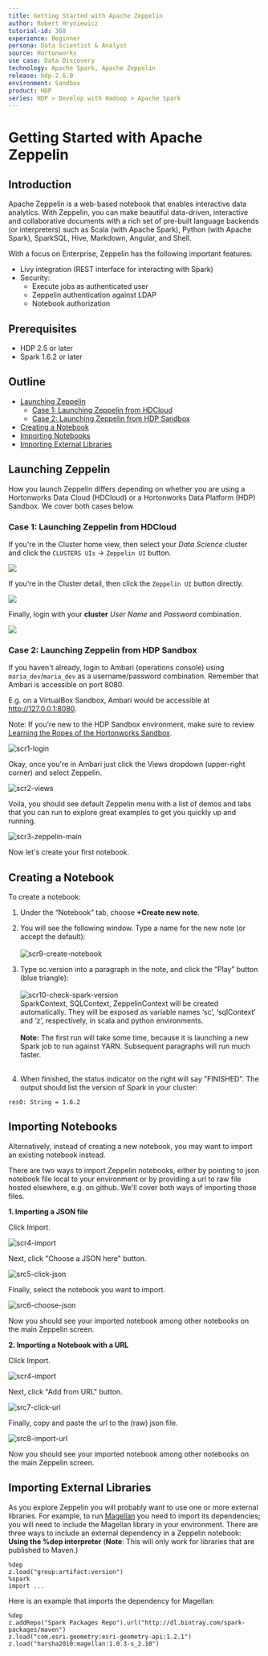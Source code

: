 ```yaml
---
title: Getting Started with Apache Zeppelin
author: Robert Hryniewicz
tutorial-id: 368
experience: Beginner
persona: Data Scientist & Analyst
source: Hortonworks
use case: Data Discovery
technology: Apache Spark, Apache Zeppelin
release: hdp-2.6.0
environment: Sandbox
product: HDP
series: HDP > Develop with Hadoop > Apache Spark
---
```



# Getting Started with Apache Zeppelin

## Introduction

Apache Zeppelin is a web-based notebook that enables interactive data analytics. With Zeppelin, you can make beautiful data-driven, interactive and collaborative documents with a rich set of pre-built language backends (or interpreters) such as Scala (with Apache Spark), Python (with Apache Spark), SparkSQL, Hive, Markdown, Angular, and Shell.

With a focus on Enterprise, Zeppelin has the following important features:

-   Livy integration (REST interface for interacting with Spark)
-   Security:
    -   Execute jobs as authenticated user
    -   Zeppelin authentication against LDAP
    -   Notebook authorization

## Prerequisites

-   HDP 2.5 or later
-   Spark 1.6.2 or later

## Outline

-   [Launching Zeppelin](#launching-zeppelin)
    -   [Case 1: Launching Zeppelin from HDCloud](#case-1-launching-zeppelin-from-hdcloud)
    -   [Case 2: Launching Zeppelin from HDP Sandbox](#case-2-launching-zeppelin-from-hdp-sandbox)
-   [Creating a Notebook](#creating-a-notebook)
-   [Importing Notebooks](#importing-notebooks)
-   [Importing External Libraries](#importing-external-libraries)

## Launching Zeppelin

How you launch Zeppelin differs depending on whether you are using a Hortonworks Data Cloud (HDCloud) or a Hortonworks Data Platform (HDP) Sandbox. We cover both cases below.

### Case 1: Launching Zeppelin from HDCloud

If you're in the Cluster home view, then select your *Data Science* cluster and click the `CLUSTERS UIs` -> `Zeppelin UI` button.

![](assets/cluster-home-screen-launch-zeppelin3.jpg)

If you're in the Cluster detail, then click the `Zeppelin UI` button directly.

![](assets/expanded-view-launch-zeppelin.jpg)

Finally, login with your **cluster** *User Name* and *Password* combination.

![](assets/login-cloud-zeppelin.jpg)

### Case 2: Launching Zeppelin from HDP Sandbox

If you haven't already, login to Ambari (operations console) using `maria_dev`/`maria_dev` as a username/password combination. Remember that Ambari is accessible on port 8080.

E.g. on a VirtualBox Sandbox, Ambari would be accessible at http://127.0.0.1:8080.

Note: If you're new to the HDP Sandbox environment, make sure to review [Learning the Ropes of the Hortonworks Sandbox](https://hortonworks.com/tutorial/learning-the-ropes-of-the-hortonworks-sandbox/).

![scr1-login](assets/scr1-login.png)

Okay, once you're in Ambari just click the Views dropdown (upper-right corner) and select Zeppelin.

![scr2-views](assets/scr2-views.png)

Voila, you should see default Zeppelin menu with a list of demos and labs that you can run to explore great examples to get you quickly up and running.

![scr3-zeppelin-main](assets/scr3-zeppelin-main.png)

Now let's create your first notebook.

## Creating a Notebook

To create a notebook:

1. Under the “Notebook” tab, choose **+Create new note**.

2.  You will see the following window. Type a name for the new note (or accept the default): <br><br>![scr9-create-notebook](assets/scr9-create-notebook.png)

3.  Type sc.version into a paragraph in the note, and click the “Play” button (blue triangle): <br><br>![scr10-check-spark-version](assets/scr10-check-spark-version.png)<br>
SparkContext, SQLContext, ZeppelinContext will be created automatically. They will be exposed as variable names ‘sc’, ‘sqlContext’ and ‘z’, respectively, in scala and python environments.<br><br>
**Note:** The first run will take some time, because it is launching a new Spark job to run against YARN. Subsequent paragraphs will run much faster.<br><br>

4.  When finished, the status indicator on the right will say "FINISHED". The output should list the version of Spark in your cluster: <br>

~~~
res0: String = 1.6.2
~~~

## Importing Notebooks

Alternatively, instead of creating a new notebook, you may want to import an existing notebook instead.

There are two ways to import Zeppelin notebooks, either by pointing to json notebook file local to your environment or by providing a url to raw file hosted elsewhere, e.g. on github. We'll cover both ways of importing those files.

**1. Importing a JSON file**

Click Import.

![scr4-import](assets/scr4-import.png)

Next, click "Choose a JSON here" button.

![src5-click-json](assets/scr5-click-json.png)

Finally, select the notebook you want to import.

![src6-choose-json](assets/scr6-choose-json.png)

Now you should see your imported notebook among other notebooks on the main Zeppelin screen.

**2. Importing a Notebook with a URL**

Click Import.

![scr4-import](assets/scr4-import.png)

Next, click "Add from URL" button.

![src7-click-url](assets/scr7-click-url.png)

Finally, copy and paste the url to the (raw) json file.

![src8-import-url](assets/scr8-import-url.png)

Now you should see your imported notebook among other notebooks on the main Zeppelin screen.

## Importing External Libraries

As you explore Zeppelin you will probably want to use one or more external libraries. For example, to run [Magellan](http://hortonworks.com/blog/magellan-geospatial-analytics-in-spark/) you need to import its dependencies; you will need to include the Magellan library in your environment. There are three ways to include an external dependency in a Zeppelin notebook: **Using the %dep interpreter** (**Note**: This will only work for libraries that are published to Maven.)

```
%dep
z.load("group:artifact:version")
%spark
import ...
```

Here is an example that imports the dependency for Magellan:

```
%dep
z.addRepo("Spark Packages Repo").url("http://dl.bintray.com/spark-packages/maven")
z.load("com.esri.geometry:esri-geometry-api:1.2.1")
z.load("harsha2010:magellan:1.0.3-s_2.10")
```
